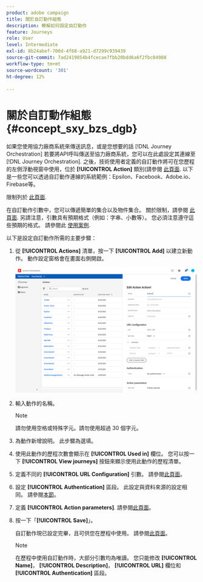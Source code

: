 ```yaml
---
product: adobe campaign
title: 關於自訂動作組態
description: 瞭解如何設定自訂動作
feature: Journeys
role: User
level: Intermediate
exl-id: 8b24abef-700d-4f68-a921-d7299c939439
source-git-commit: 7ad2419854b4fcecae7fbb20bdd6a6f2fbc04988
workflow-type: tm+mt
source-wordcount: '301'
ht-degree: 12%

---
```


# 關於自訂動作組態 {#concept_sxy_bzs_dgb}

如果您使用協力廠商系統來傳送訊息，或是您想要的話 [!DNL Journey Orchestration] 若要將API呼叫傳送至協力廠商系統，您可以在此處設定其連線至 [!DNL Journey Orchestration]. 之後，技術使用者定義的自訂動作將可在您歷程的左側浮動視窗中使用，位於 **[!UICONTROL Action]** 類別(請參閱 [此頁面](../building-journeys/about-action-activities.md). 以下是一些您可以透過自訂動作連線的系統範例：Epsilon、Facebook、Adobe.io、Firebase等。

限制列於 [此頁面](../about/limitations.md).

在自訂動作引數中，您可以傳遞簡單的集合以及物件集合。 關於限制，請參閱 [此頁面](../usecase/collections.md#limitations). 另請注意，引數具有預期格式（例如：字串、小數等）。 您必須注意遵守這些預期的格式。 請參閱此 [使用案例](../usecase/collections.md).

以下是設定自訂動作所需的主要步驟：

1. 從 **[!UICONTROL Actions]** 清單，按一下 **[!UICONTROL Add]** 以建立新動作。 動作設定窗格會在畫面右側開啟。

   ![](../assets/custom2.png)

1. 輸入動作的名稱。

   >[!NOTE]
   >
   >請勿使用空格或特殊字元。請勿使用超過 30 個字元。

1. 為動作新增說明。 此步驟為選填。
1. 使用此動作的歷程次數會顯示在 **[!UICONTROL Used in]** 欄位。 您可以按一下 **[!UICONTROL View journeys]** 按鈕來顯示使用此動作的歷程清單。
1. 定義不同的 **[!UICONTROL URL Configuration]** 引數。 請參閱[此頁面](../action/url-configuration.md)。
1. 設定 **[!UICONTROL Authentication]** 區段。 此設定與資料來源的設定相同。  請參閱[本節](../datasource/external-data-sources.md#section_wjp_nl5_nhb)。
1. 定義 **[!UICONTROL Action parameters]**. 請參閱[此頁面](../action/defining-the-message-parameters.md)。
1. 按一下「**[!UICONTROL Save]**」。

   自訂動作現已設定完畢，且可供您在歷程中使用。 請參閱[此頁面](../building-journeys/about-action-activities.md)。

   >[!NOTE]
   >
   >在歷程中使用自訂動作時，大部分引數均為唯讀。 您只能修改 **[!UICONTROL Name]**， **[!UICONTROL Description]**， **[!UICONTROL URL]** 欄位和 **[!UICONTROL Authentication]** 區段。

